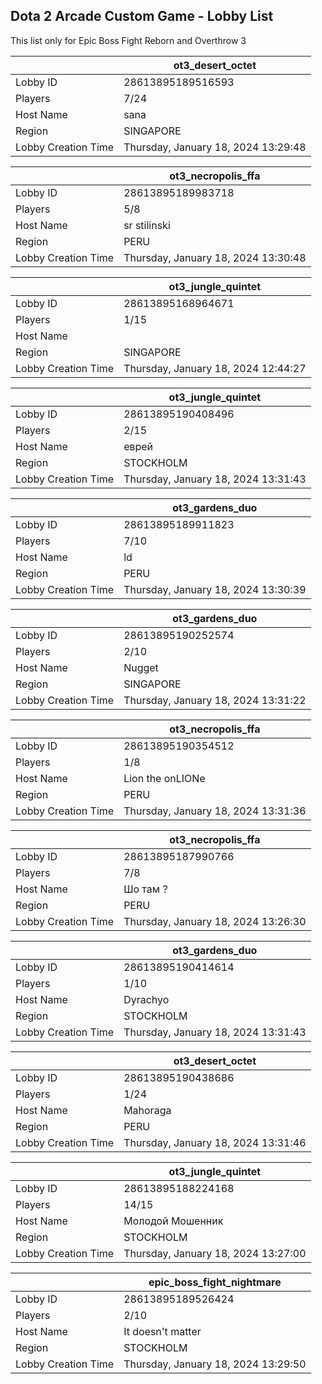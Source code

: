 ## Dota 2 Arcade Custom Game - Lobby List

This list only for Epic Boss Fight Reborn and Overthrow 3

|  | ot3_desert_octet |
| ------ | ------ |
| Lobby ID | 28613895189516593 |
| Players | 7/24 |
| Host Name | sana |
| Region | SINGAPORE |
| Lobby Creation Time | Thursday, January 18, 2024 13:29:48 |


|  | ot3_necropolis_ffa |
| ------ | ------ |
| Lobby ID | 28613895189983718 |
| Players | 5/8 |
| Host Name | sr stilinski |
| Region | PERU |
| Lobby Creation Time | Thursday, January 18, 2024 13:30:48 |


|  | ot3_jungle_quintet |
| ------ | ------ |
| Lobby ID | 28613895168964671 |
| Players | 1/15 |
| Host Name | |σ7σ7| Tyrael |
| Region | SINGAPORE |
| Lobby Creation Time | Thursday, January 18, 2024 12:44:27 |


|  | ot3_jungle_quintet |
| ------ | ------ |
| Lobby ID | 28613895190408496 |
| Players | 2/15 |
| Host Name | еврей |
| Region | STOCKHOLM |
| Lobby Creation Time | Thursday, January 18, 2024 13:31:43 |


|  | ot3_gardens_duo |
| ------ | ------ |
| Lobby ID | 28613895189911823 |
| Players | 7/10 |
| Host Name | ld |
| Region | PERU |
| Lobby Creation Time | Thursday, January 18, 2024 13:30:39 |


|  | ot3_gardens_duo |
| ------ | ------ |
| Lobby ID | 28613895190252574 |
| Players | 2/10 |
| Host Name | Nugget |
| Region | SINGAPORE |
| Lobby Creation Time | Thursday, January 18, 2024 13:31:22 |


|  | ot3_necropolis_ffa |
| ------ | ------ |
| Lobby ID | 28613895190354512 |
| Players | 1/8 |
| Host Name | Lion the onLIONe |
| Region | PERU |
| Lobby Creation Time | Thursday, January 18, 2024 13:31:36 |


|  | ot3_necropolis_ffa |
| ------ | ------ |
| Lobby ID | 28613895187990766 |
| Players | 7/8 |
| Host Name | Шо там ? |
| Region | PERU |
| Lobby Creation Time | Thursday, January 18, 2024 13:26:30 |


|  | ot3_gardens_duo |
| ------ | ------ |
| Lobby ID | 28613895190414614 |
| Players | 1/10 |
| Host Name | Dyrachyo |
| Region | STOCKHOLM |
| Lobby Creation Time | Thursday, January 18, 2024 13:31:43 |


|  | ot3_desert_octet |
| ------ | ------ |
| Lobby ID | 28613895190438686 |
| Players | 1/24 |
| Host Name | Mahoraga |
| Region | PERU |
| Lobby Creation Time | Thursday, January 18, 2024 13:31:46 |


|  | ot3_jungle_quintet |
| ------ | ------ |
| Lobby ID | 28613895188224168 |
| Players | 14/15 |
| Host Name | Молодой Мошенник |
| Region | STOCKHOLM |
| Lobby Creation Time | Thursday, January 18, 2024 13:27:00 |


|  | epic_boss_fight_nightmare |
| ------ | ------ |
| Lobby ID | 28613895189526424 |
| Players | 2/10 |
| Host Name | It doesn't matter |
| Region | STOCKHOLM |
| Lobby Creation Time | Thursday, January 18, 2024 13:29:50 |


